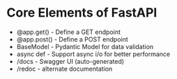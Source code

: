 # Core Elements of FastAPI
- @app.get() - Define a GET endpoint
- @app.post() - Define a POST endpoint
- BaseModel - Pydantic Model for data validation
- async def - Support async i/o for better performance
- /docs - Swagger UI (auto-generated)
- /redoc - alternate documentation